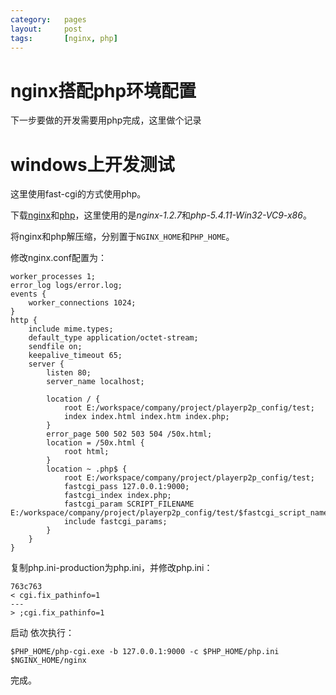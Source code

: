 ```yaml
---
category:   pages
layout:     post
tags:       [nginx, php]
---
```



nginx搭配php环境配置
==============



下一步要做的开发需要用php完成，这里做个记录

# windows上开发测试

这里使用fast-cgi的方式使用php。

下载[nginx][1]和[php][2]，这里使用的是*nginx-1.2.7*和*php-5.4.11-Win32-VC9-x86*。

将nginx和php解压缩，分别置于`NGINX_HOME`和`PHP_HOME`。

修改nginx.conf配置为：

    worker_processes 1;
    error_log logs/error.log;
    events { 
        worker_connections 1024; 
    } 
    http { 
        include mime.types; 
        default_type application/octet-stream; 
        sendfile on; 
        keepalive_timeout 65; 
        server { 
            listen 80; 
            server_name localhost; 
    
            location / { 
                root E:/workspace/company/project/playerp2p_config/test; 
                index index.html index.htm index.php; 
            } 
            error_page 500 502 503 504 /50x.html; 
            location = /50x.html { 
                root html; 
            }
            location ~ .php$ { 
                root E:/workspace/company/project/playerp2p_config/test; 
                fastcgi_pass 127.0.0.1:9000; 
                fastcgi_index index.php; 
                fastcgi_param SCRIPT_FILENAME E:/workspace/company/project/playerp2p_config/test/$fastcgi_script_name; 
                include fastcgi_params; 
            } 
        } 
    }
    

复制php.ini-production为php.ini，并修改php.ini：

    763c763
    < cgi.fix_pathinfo=1
    ---
    > ;cgi.fix_pathinfo=1
    

启动 依次执行：

    $PHP_HOME/php-cgi.exe -b 127.0.0.1:9000 -c $PHP_HOME/php.ini 
    $NGINX_HOME/nginx
    

完成。

[1]:    http://nginx.org/
[2]:    http://php.net/
